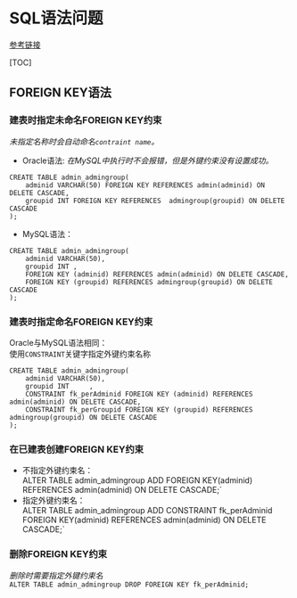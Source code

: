 # SQL语法问题
[参考链接](http://www.w3school.com.cn/sql/sql_foreignkey.asp)

[TOC]

## FOREIGN KEY语法
### 建表时指定未命名FOREIGN KEY约束
*未指定名称时会自动命名`contraint name`。*  
- Oracle语法:
*在MySQL中执行时不会报错，但是外键约束没有设置成功。*
```
CREATE TABLE admin_admingroup(
	adminid VARCHAR(50) FOREIGN KEY REFERENCES admin(adminid) ON DELETE CASCADE,
	groupid INT FOREIGN KEY	REFERENCES 	admingroup(groupid) ON DELETE CASCADE
);
```
- MySQL语法：
```
CREATE TABLE admin_admingroup(
	adminid VARCHAR(50),
	groupid INT ,
	FOREIGN KEY (adminid) REFERENCES admin(adminid) ON DELETE CASCADE,
	FOREIGN KEY (groupid) REFERENCES admingroup(groupid) ON DELETE CASCADE
);
```
### 建表时指定命名FOREIGN KEY约束
Oracle与MySQL语法相同：  
使用`CONSTRAINT`关键字指定外键约束名称
```
CREATE TABLE admin_admingroup(
	adminid VARCHAR(50),
	groupid INT 	,
	CONSTRAINT fk_perAdminid FOREIGN KEY (adminid) REFERENCES admin(adminid) ON DELETE CASCADE,
	CONSTRAINT fk_perGroupid FOREIGN KEY (groupid) REFERENCES admingroup(groupid) ON DELETE CASCADE
);
```
### 在已建表创建FOREIGN KEY约束
- 不指定外键约束名：  
ALTER TABLE admin_admingroup ADD FOREIGN KEY(adminid) REFERENCES admin(adminid) ON DELETE CASCADE;`  
- 指定外键约束名：  
ALTER TABLE admin_admingroup ADD CONSTRAINT fk_perAdminid FOREIGN KEY(adminid) REFERENCES admin(adminid) ON DELETE CASCADE;`

### 删除FOREIGN KEY约束
*删除时需要指定外键约束名*  
`ALTER TABLE admin_admingroup DROP FOREIGN KEY fk_perAdminid;`
